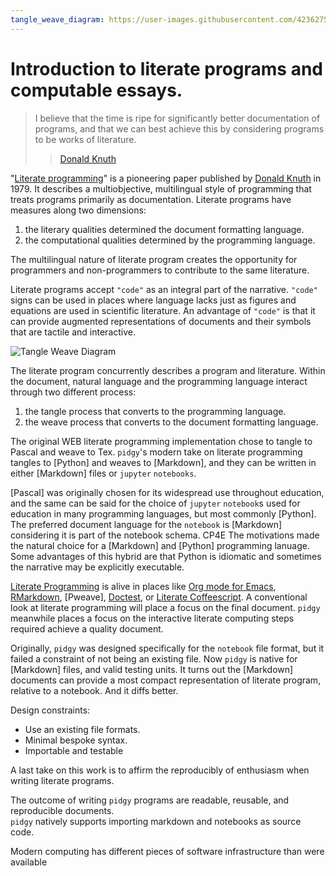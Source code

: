 ```yaml
---
tangle_weave_diagram: https://user-images.githubusercontent.com/4236275/75093868-bdb12e80-557d-11ea-8989-efd6a733a8e0.png
---
```


# Introduction to literate programs and computable essays.

> I believe that the time is ripe for significantly better documentation of
> programs, and that we can best achieve this by considering programs to be
> works of literature.
>
> > [Donald Knuth]

<!--The introduction should be written as a stand alone essay.-->
<!--

    try: from . import figures
    except: ...

-->

"[Literate programming]" is a pioneering paper published by [Donald Knuth] in 1979. It
describes a multiobjective, multilingual style of programming that treats programs
primarily as documentation. Literate programs have measures along two dimensions:

1. the literary qualities determined the document formatting language.
2. the computational qualities determined by the programming language.

The multilingual nature of literate program creates the opportunity
for programmers and non-programmers to contribute to the same literature.

Literate programs accept `"code"` as an integral part of the narrative.
`"code"` signs can be used in places where language lacks just as figures and equations are used in scientific literature.
An advantage of `"code"` is that it can provide augmented representations
of documents and their symbols that are tactile and interactive.

![Tangle Weave Diagram]({{tangle_weave_diagram}})

The literate program concurrently describes a program and literature.
Within the document, natural language and the programming language interact
through two different process:

1. the tangle process that converts to the programming language.
2. the weave process that converts to the document formatting language.

The original WEB literate programming implementation chose to tangle to Pascal and weave to Tex. `pidgy`'s modern take on literate programming tangles to [Python] and weaves to [Markdown], and they can be written in either [Markdown] files or `jupyter` `notebooks`.

[Pascal] was originally chosen for its widespread use throughout education,
and the same can be said for the choice of `jupyter` `notebook`s used
for education in many programming languages, but most commonly [Python].
The preferred document language for the `notebook` is [Markdown]
considering it is part of the notebook schema.
CP4E
The motivations made the natural choice for a [Markdown] and [Python]
programming lanuage.
Some advantages of this hybrid are that Python is idiomatic and
sometimes the narrative may be explicitly executable.

[Literate Programming] is alive in places like [Org mode for Emacs], [RMarkdown], [Pweave], [Doctest], or [Literate Coffeescript].
A conventional look at literate programming will place a focus on the final document. `pidgy` meanwhile places a focus on the interactive literate computing steps required achieve a quality document.

Originally, `pidgy` was designed specifically for the `notebook` file format, but it failed a constraint
of not being an existing file.
Now `pidgy` is native for [Markdown] files, and valid testing units.
It turns out the [Markdown] documents can provide
a most compact representation of literate program,
relative to a notebook. And it diffs better.

Design constraints:

- Use an existing file formats.
- Minimal bespoke syntax.
- Importable and testable

A last take on this work is to affirm the reproducibly of enthusiasm when writing literate programs.

The outcome of writing `pidgy` programs are readable, reusable, and reproducible
documents.  
`pidgy` natively supports importing markdown and notebooks as source code.

Modern computing has different pieces of software infrastructure than were
available

[literate programming]: #
[donald knuth]: #
[literate coffeescript]: #
[org mode for emacs]: #
[jupyter notebooks]: #
[rmarkdown]: #
[doctest]: #
